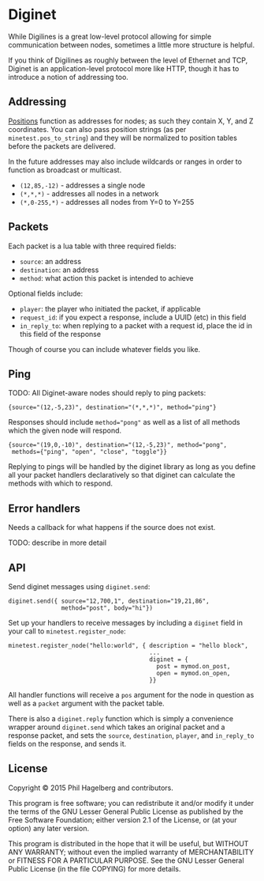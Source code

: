 # Diginet

While Digilines is a great low-level protocol allowing for simple
communication between nodes, sometimes a little more structure is helpful.

If you think of Digilines as roughly between the level of Ethernet and
TCP, Diginet is an application-level protocol more like HTTP, though
it has to introduce a notion of addressing too.

## Addressing

[Positions](http://dev.minetest.net/position) function as addresses
for nodes; as such they contain X, Y, and Z coordinates. You can also
pass position strings (as per `minetest.pos_to_string`) and they will
be normalized to position tables before the packets are delivered.

In the future addresses may also include wildcards or ranges in order
to function as broadcast or multicast.

* `(12,85,-12)` - addresses a single node
* `(*,*,*)` - addresses all nodes in a network
* `(*,0-255,*)` - addresses all nodes from Y=0 to Y=255

## Packets

Each packet is a lua table with three required fields:

* `source`: an address
* `destination`: an address
* `method`: what action this packet is intended to achieve

Optional fields include:

* `player`: the player who initiated the packet, if applicable
* `request_id`: if you expect a response, include a UUID (etc) in this field
* `in_reply_to`: when replying to a packet with a request id, place the id in this field of the response

Though of course you can include whatever fields you like.

## Ping

TODO: All Diginet-aware nodes should reply to ping packets:

    {source="(12,-5,23)", destination="(*,*,*)", method="ping"}

Responses should include `method="pong"` as well as a list of all
methods which the given node will respond.

    {source="(19,0,-10)", destination="(12,-5,23)", method="pong",
     methods={"ping", "open", "close", "toggle"}}

Replying to pings will be handled by the diginet library as long as
you define all your packet handlers declaratively so that diginet can
calculate the methods with which to respond.

## Error handlers

Needs a callback for what happens if the source does not exist.

TODO: describe in more detail

## API

Send diginet messages using `diginet.send`:

    diginet.send({ source="12,700,1", destination="19,21,86",
                   method="post", body="hi"})

Set up your handlers to receive messages by including a `diginet`
field in your call to `minetest.register_node`:

    minetest.register_node("hello:world", { description = "hello block",
                                            ...
                                            diginet = {
                                              post = mymod.on_post,
                                              open = mymod.on_open,
                                            }}

All handler functions will receive a `pos` argument for the node in
question as well as a `packet` argument with the packet table.

There is also a `diginet.reply` function which is simply a convenience
wrapper around `diginet.send` which takes an original packet and a
response packet, and sets the `source`, `destination`, `player`, and
`in_reply_to` fields on the response, and sends it.

## License

Copyright © 2015 Phil Hagelberg and contributors.

This program is free software; you can redistribute it and/or modify
it under the terms of the GNU Lesser General Public License as published by
the Free Software Foundation; either version 2.1 of the License, or
(at your option) any later version.

This program is distributed in the hope that it will be useful,
but WITHOUT ANY WARRANTY; without even the implied warranty of
MERCHANTABILITY or FITNESS FOR A PARTICULAR PURPOSE.  See the
GNU Lesser General Public License (in the file COPYING) for more details.
